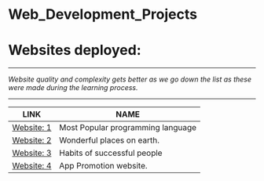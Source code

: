 # Web_Development_Projects
<h1>Websites deployed:</h1>
<hr>
<p><em>Website quality and complexity gets better as we go down the list as these were made during the learning process.</em></p>
<hr>
<table>
  <thead>
    <tr>
      <th>LINK</th>
      <th>NAME</th>
     </tr>
   </thead>
    <tr>
    <td><a href="https://atomworkplace.github.io/Web_Development_Projects/First_Project/">Website: 1</a></td>
    <td>Most Popular programming language</td>
    </tr>
    <tr>
      <td><a href="https://atomworkplace.github.io/Web_Development_Projects/Second_Project/">Website: 2</a></td>
      <td>Wonderful places on earth.</td>
    </tr>
    <tr>
      <td><a href="https://atomworkplace.github.io/Web_Development_Projects/Third_website/">Website: 3</a></td>
      <td>Habits of successful people</td>
    </tr>
    <tr>
    <td><a href="https://atomworkplace.github.io/Web_Development_Projects/Fourth_website/">Website: 4</a></td>
    <td>App Promotion website.</td>
  </tr>
</table>
